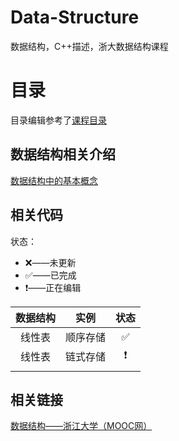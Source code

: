 # Data-Structure
数据结构，C++描述，浙大数据结构课程

# 目录
目录编辑参考了[课程目录](https://www.icourse163.org/course/ZJU-93001)

## 数据结构相关介绍

[数据结构中的基本概念](https://github.com/Wishrem/Data-Structure/blob/main/Chp%201/note.md)

## 相关代码

状态：

- ❌——未更新
- ✅——已完成
- ❗️——正在编辑



| 数据结构 |   实例   | 状态 |
| :------: | :------: | :--: |
|  线性表  | 顺序存储 |  ✅   |
|  线性表  | 链式存储 |  ❗️   |
|          |          |      |

## 相关链接

[数据结构——浙江大学（MOOC网）](https://www.icourse163.org/course/ZJU-93001)
